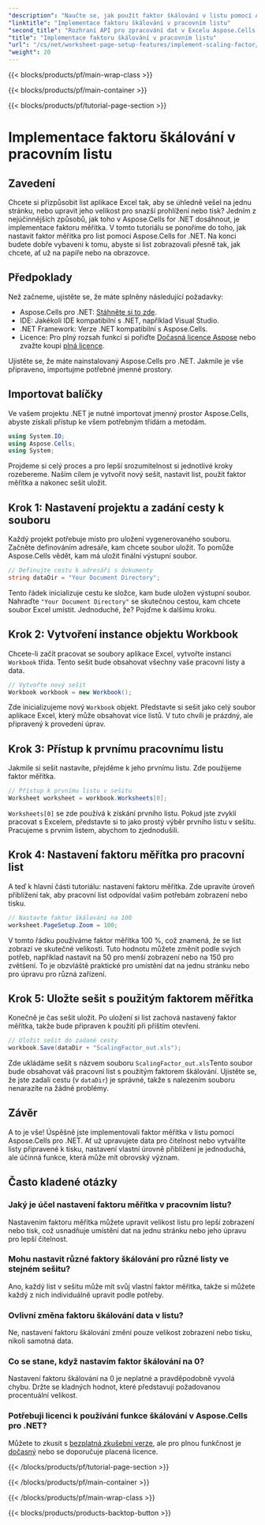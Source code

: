 ```yaml
---
"description": "Naučte se, jak použít faktor škálování v listu pomocí Aspose.Cells pro .NET s podrobným návodem, příklady a častými dotazy. Ideální pro bezproblémové škálování."
"linktitle": "Implementace faktoru škálování v pracovním listu"
"second_title": "Rozhraní API pro zpracování dat v Excelu Aspose.Cells v .NET"
"title": "Implementace faktoru škálování v pracovním listu"
"url": "/cs/net/worksheet-page-setup-features/implement-scaling-factor/"
"weight": 20
---
```


{{< blocks/products/pf/main-wrap-class >}}

{{< blocks/products/pf/main-container >}}

{{< blocks/products/pf/tutorial-page-section >}}

# Implementace faktoru škálování v pracovním listu

## Zavedení

Chcete si přizpůsobit list aplikace Excel tak, aby se úhledně vešel na jednu stránku, nebo upravit jeho velikost pro snazší prohlížení nebo tisk? Jedním z nejúčinnějších způsobů, jak toho v Aspose.Cells for .NET dosáhnout, je implementace faktoru měřítka. V tomto tutoriálu se ponoříme do toho, jak nastavit faktor měřítka pro list pomocí Aspose.Cells for .NET. Na konci budete dobře vybaveni k tomu, abyste si list zobrazovali přesně tak, jak chcete, ať už na papíře nebo na obrazovce.

## Předpoklady

Než začneme, ujistěte se, že máte splněny následující požadavky:

- Aspose.Cells pro .NET: [Stáhněte si to zde](https://releases.aspose.com/cells/net/).
- IDE: Jakékoli IDE kompatibilní s .NET, například Visual Studio.
- .NET Framework: Verze .NET kompatibilní s Aspose.Cells.
- Licence: Pro plný rozsah funkcí si pořiďte [Dočasná licence Aspose](https://purchase.aspose.com/temporary-license/) nebo zvažte koupi [plná licence](https://purchase.aspose.com/buy).

Ujistěte se, že máte nainstalovaný Aspose.Cells pro .NET. Jakmile je vše připraveno, importujme potřebné jmenné prostory.


## Importovat balíčky

Ve vašem projektu .NET je nutné importovat jmenný prostor Aspose.Cells, abyste získali přístup ke všem potřebným třídám a metodám.

```csharp
using System.IO;
using Aspose.Cells;
using System;
```

Projdeme si celý proces a pro lepší srozumitelnost si jednotlivé kroky rozebereme. Naším cílem je vytvořit nový sešit, nastavit list, použít faktor měřítka a nakonec sešit uložit. 

## Krok 1: Nastavení projektu a zadání cesty k souboru

Každý projekt potřebuje místo pro uložení vygenerovaného souboru. Začněte definováním adresáře, kam chcete soubor uložit. To pomůže Aspose.Cells vědět, kam má uložit finální výstupní soubor.

```csharp
// Definujte cestu k adresáři s dokumenty
string dataDir = "Your Document Directory";
```


Tento řádek inicializuje cestu ke složce, kam bude uložen výstupní soubor. Nahraďte `"Your Document Directory"` se skutečnou cestou, kam chcete soubor Excel umístit. Jednoduché, že? Pojďme k dalšímu kroku.


## Krok 2: Vytvoření instance objektu Workbook

Chcete-li začít pracovat se soubory aplikace Excel, vytvořte instanci `Workbook` třída. Tento sešit bude obsahovat všechny vaše pracovní listy a data.

```csharp
// Vytvořte nový sešit
Workbook workbook = new Workbook();
```


Zde inicializujeme nový `Workbook` objekt. Představte si sešit jako celý soubor aplikace Excel, který může obsahovat více listů. V tuto chvíli je prázdný, ale připravený k provedení úprav.


## Krok 3: Přístup k prvnímu pracovnímu listu

Jakmile si sešit nastavíte, přejděme k jeho prvnímu listu. Zde použijeme faktor měřítka.

```csharp
// Přístup k prvnímu listu v sešitu
Worksheet worksheet = workbook.Worksheets[0];
```


`Worksheets[0]` se zde používá k získání prvního listu. Pokud jste zvyklí pracovat s Excelem, představte si to jako prostý výběr prvního listu v sešitu. Pracujeme s prvním listem, abychom to zjednodušili.


## Krok 4: Nastavení faktoru měřítka pro pracovní list

A teď k hlavní části tutoriálu: nastavení faktoru měřítka. Zde upravíte úroveň přiblížení tak, aby pracovní list odpovídal vašim potřebám zobrazení nebo tisku.

```csharp
// Nastavte faktor škálování na 100
worksheet.PageSetup.Zoom = 100;
```


V tomto řádku používáme faktor měřítka 100 %, což znamená, že se list zobrazí ve skutečné velikosti. Tuto hodnotu můžete změnit podle svých potřeb, například nastavit na 50 pro menší zobrazení nebo na 150 pro zvětšení. To je obzvláště praktické pro umístění dat na jednu stránku nebo pro úpravu pro různá zařízení.


## Krok 5: Uložte sešit s použitým faktorem měřítka

Konečně je čas sešit uložit. Po uložení si list zachová nastavený faktor měřítka, takže bude připraven k použití při příštím otevření.

```csharp
// Uložit sešit do zadané cesty
workbook.Save(dataDir + "ScalingFactor_out.xls");
```


Zde ukládáme sešit s názvem souboru `ScalingFactor_out.xls`Tento soubor bude obsahovat váš pracovní list s použitým faktorem škálování. Ujistěte se, že jste zadali cestu (v `dataDir`) je správné, takže s nalezením souboru nenarazíte na žádné problémy.


## Závěr

A to je vše! Úspěšně jste implementovali faktor měřítka v listu pomocí Aspose.Cells pro .NET. Ať už upravujete data pro čitelnost nebo vytváříte listy připravené k tisku, nastavení vlastní úrovně přiblížení je jednoduchá, ale účinná funkce, která může mít obrovský význam.

## Často kladené otázky

### Jaký je účel nastavení faktoru měřítka v pracovním listu?  
Nastavením faktoru měřítka můžete upravit velikost listu pro lepší zobrazení nebo tisk, což usnadňuje umístění dat na jednu stránku nebo jeho úpravu pro lepší čitelnost.

### Mohu nastavit různé faktory škálování pro různé listy ve stejném sešitu?  
Ano, každý list v sešitu může mít svůj vlastní faktor měřítka, takže si můžete každý z nich individuálně upravit podle potřeby.

### Ovlivní změna faktoru škálování data v listu?  
Ne, nastavení faktoru škálování změní pouze velikost zobrazení nebo tisku, nikoli samotná data.

### Co se stane, když nastavím faktor škálování na 0?  
Nastavení faktoru škálování na 0 je neplatné a pravděpodobně vyvolá chybu. Držte se kladných hodnot, které představují požadovanou procentuální velikost.

### Potřebuji licenci k používání funkce škálování v Aspose.Cells pro .NET?  
Můžete to zkusit s [bezplatná zkušební verze](https://releases.aspose.com/), ale pro plnou funkčnost je [dočasný](https://purchase.aspose.com/temporary-license/) nebo se doporučuje placená licence.

{{< /blocks/products/pf/tutorial-page-section >}}

{{< /blocks/products/pf/main-container >}}

{{< /blocks/products/pf/main-wrap-class >}}

{{< blocks/products/products-backtop-button >}}